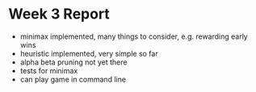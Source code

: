 # Week 3 Report

- minimax implemented, many things to consider, e.g. rewarding early wins
- heuristic implemented, very simple so far
- alpha beta pruning not yet there
- tests for minimax
- can play game in command line